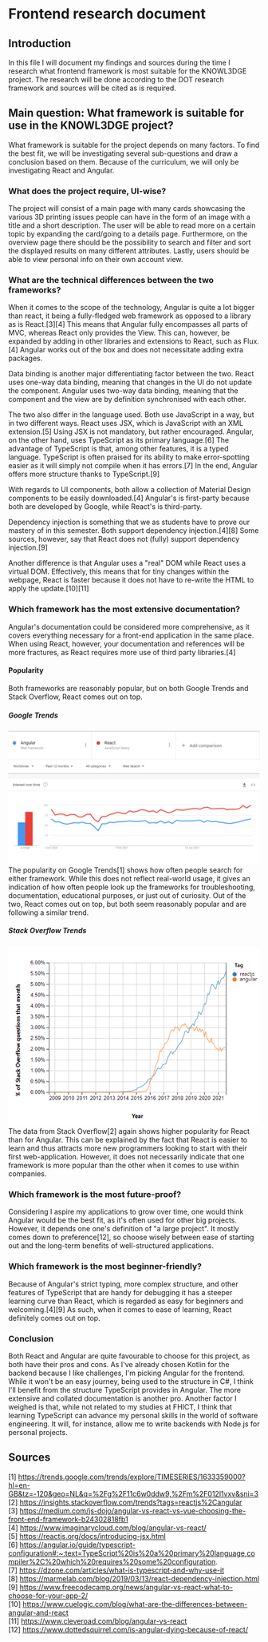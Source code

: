 # Frontend research document

## Introduction

In this file I will document my findings and sources during the time I research what frontend framework is most suitable for the KNOWL3DGE project. The research will be done according to the DOT research framework and sources will be cited as is required. 

## Main question: What framework is suitable for use in the KNOWL3DGE project?

What framework is suitable for the project depends on many factors. To find the best fit, we will be investigating several sub-questions and draw a conclusion based on them. Because of the curriculum, we will only be investigating React and Angular.  

### What does the project require, UI-wise?

The project will consist of a main page with many cards showcasing the various 3D printing issues people can have in the form of an image with a title and a short description. The user will be able to read more on a certain topic by expanding the card/going to a details page. Furthermore, on the overview page there should be the possibility to search and filter and sort the displayed results on many different attributes. Lastly, users should be able to view personal info on their own account view.

### What are the technical differences between the two frameworks?

When it comes to the scope of the technology, Angular is quite a lot bigger than react, it being a fully-fledged web framework as opposed to a library as is React.[3][4] This means that Angular fully encompasses all parts of MVC, whereas React only provides the View. This can, however, be expanded by adding in other libraries and extensions to React, such as Flux.[4] Angular works out of the box and does not necessitate adding extra packages.

Data binding is another major differentiating factor between the two. React uses one-way data binding, meaning that changes in the UI do not update the component. Angular uses two-way data binding, meaning that the component and the view are by definition synchronised with each other.

The two also differ in the language used. Both use JavaScript in a way, but in two different ways. React uses JSX, which is JavaScript with an XML extension.[5] Using JSX is not mandatory, but rather encouraged. Angular, on the other hand, uses TypeScript as its primary language.[6] The advantage of TypeScript is that, among other features, it is a typed language. TypeScript is often praised for its ability to make error-spotting easier as it will simply not compile when it has errors.[7] In the end, Angular offers more structure thanks to TypeScript.[9]

With regards to UI components, both allow a collection of Material Design components to be easily downloaded.[4] Angular's is first-party because both are developed by Google, while React's is third-party.

Dependency injection is something that we as students have to prove our mastery of in this semester. Both support dependency injection.[4][8] Some sources, however, say that React does not (fully) support dependency injection.[9]  

Another difference is that Angular uses a "real" DOM while React uses a virtual DOM. Effectively, this means that for tiny changes within the webpage, React is faster because it does not have to re-write the HTML to apply the update.[10][11]

### Which framework has the most extensive documentation?

Angular's documentation could be considered more comprehensive, as it covers everything necessary for a front-end application in the same place. When using React, however, your documentation and references will be more fractures, as React requires more use of third party libraries.[4]

#### Popularity

Both frameworks are reasonably popular, but on both Google Trends and Stack Overflow, React comes out on top.

##### **Google Trends**

![Popularity graph on Google Trends](media\google_trends.png)
The popularity on Google Trends[1] shows how often people search for either framework. While this does not reflect real-world usage, it gives an indication of how often people look up the frameworks for troubleshooting, documentation, educational purposes, or just out of curiosity. Out of the two, React comes out on top, but both seem reasonably popular and are following a similar trend.

##### **Stack Overflow Trends**

![Popularity graph on Stack Overflow Trends](media\stackoverflow_trends.png)  
The data from Stack Overflow[2] again shows higher popularity for React than for Angular. This can be explained by the fact that React is easier to learn and thus attracts more new programmers looking to start with their first web-application. However, it does not necessarily indicate that one framework is more popular than the other when it comes to use within companies.

### Which framework is the most future-proof?

Considering I aspire my applications to grow over time, one would think Angular would be the best fit, as it's often used for other big projects. However, it depends one one's definition of "a large project". It mostly comes down to preference[12], so choose wisely between ease of starting out and the long-term benefits of well-structured applications.

### Which framework is the most beginner-friendly?

Because of Angular's strict typing, more complex structure, and other features of TypeScript that are handy for debugging it has a steeper learning curve than React, which is regarded as easy for beginners and welcoming.[4][9] As such, when it comes to ease of learning, React definitely comes out on top.

### Conclusion

Both React and Angular are quite favourable to choose for this project, as both have their pros and cons.
As I've already chosen Kotlin for the backend because I like challenges, I'm picking Angular for the frontend. While it won't be an easy journey, being used to the structure in C#, I think I'll benefit from the structure TypeScript provides in Angular. The more extensive and collated documentation is another pro. Another factor I weighed is that, while not related to my studies at FHICT, I think that learning TypeScript can advance my personal skills in the world of software engineering. It will, for instance, allow me to write backends with Node.js for personal projects.

## Sources

[1] https://trends.google.com/trends/explore/TIMESERIES/1633359000?hl=en-GB&tz=-120&geo=NL&q=%2Fg%2F11c6w0ddw9,%2Fm%2F012l1vxv&sni=3   
[2] https://insights.stackoverflow.com/trends?tags=reactjs%2Cangular  
[3] https://medium.com/js-dojo/angular-vs-react-vs-vue-choosing-the-front-end-framework-b24302818fb1  
[4] https://www.imaginarycloud.com/blog/angular-vs-react/  
[5] https://reactjs.org/docs/introducing-jsx.html  
[6] https://angular.io/guide/typescript-configuration#:~:text=TypeScript%20is%20a%20primary%20language,compiler%2C%20which%20requires%20some%20configuration.  
[7] https://dzone.com/articles/what-is-typescript-and-why-use-it  
[8] https://marmelab.com/blog/2019/03/13/react-dependency-injection.html  
[9] https://www.freecodecamp.org/news/angular-vs-react-what-to-choose-for-your-app-2/   
[10] https://www.cuelogic.com/blog/what-are-the-differences-between-angular-and-react  
[11] https://www.cleveroad.com/blog/angular-vs-react  
[12] https://www.dottedsquirrel.com/is-angular-dying-because-of-react/ 